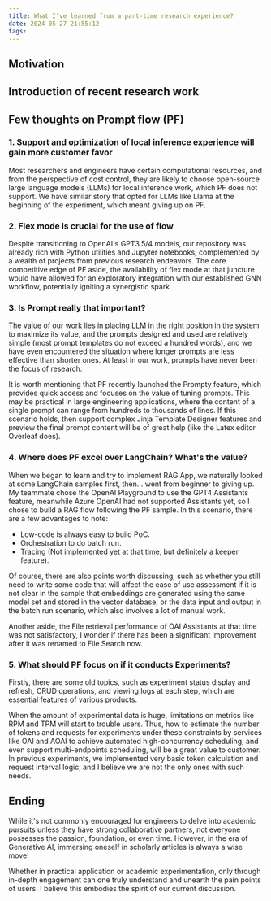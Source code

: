```yaml
---
title: What I’ve learned from a part-time research experience?
date: 2024-05-27 21:55:12
tags:
---
```


## Motivation

## Introduction of recent research work

## Few thoughts on Prompt flow (PF)

### 1. Support and optimization of local inference experience will gain more customer favor

Most researchers and engineers have certain computational resources, and from the perspective of cost control, they are likely to choose open-source large language models (LLMs) for local inference work, which PF does not support. We have similar story that opted for LLMs like Llama at the beginning of the experiment, which meant giving up on PF.

### 2. Flex mode is crucial for the use of flow

Despite transitioning to OpenAI's GPT3.5/4 models, our repository was already rich with Python utilities and Jupyter notebooks, complemented by a wealth of projects from previous research endeavors. The core competitive edge of PF aside, the availability of flex mode at that juncture would have allowed for an exploratory integration with our established GNN workflow, potentially igniting a synergistic spark.

### 3. Is Prompt really that important?

The value of our work lies in placing LLM in the right position in the system to maximize its value, and the prompts designed and used are relatively simple (most prompt templates do not exceed a hundred words), and we have even encountered the situation where longer prompts are less effective than shorter ones. At least in our work, prompts have never been the focus of research.

It is worth mentioning that PF recently launched the Prompty feature, which provides quick access and focuses on the value of tuning prompts. This may be practical in large engineering applications, where the content of a single prompt can range from hundreds to thousands of lines. If this scenario holds, then support complex Jinja Template Designer features and preview the final prompt content will be of great help (like the Latex editor Overleaf does).

### 4. Where does PF excel over LangChain? What's the value?

When we began to learn and try to implement RAG App, we naturally looked at some LangChain samples first, then... went from beginner to giving up. My teammate chose the OpenAI Playground to use the GPT4 Assistants feature, meanwhile Azure OpenAI had not supported Assistants yet, so I chose to build a RAG flow following the PF sample. In this scenario, there are a few advantages to note:

- Low-code is always easy to build PoC.
- Orchestration to do batch run.
- Tracing (Not implemented yet at that time, but definitely a keeper feature).

Of course, there are also points worth discussing, such as whether you still need to write some code that will affect the ease of use assessment if it is not clear in the sample that embeddings are generated using the same model set and stored in the vector database; or the data input and output in the batch run scenario, which also involves a lot of manual work.

Another aside, the File retrieval performance of OAI Assistants at that time was not satisfactory, I wonder if there has been a significant improvement after it was renamed to File Search now.

### 5. What should PF focus on if it conducts Experiments?

Firstly, there are some old topics, such as experiment status display and refresh, CRUD operations, and viewing logs at each step, which are essential features of various products.

When the amount of experimental data is huge, limitations on metrics like RPM and TPM will start to trouble users. Thus, how to estimate the number of tokens and requests for experiments under these constraints by services like OAI and AOAI to achieve automated high-concurrency scheduling, and even support multi-endpoints scheduling, will be a great value to customer. In previous experiments, we implemented very basic token calculation and request interval logic, and I believe we are not the only ones with such needs.

## Ending

While it's not commonly encouraged for engineers to delve into academic pursuits unless they have strong collaborative partners, not everyone possesses the passion, foundation, or even time. However, in the era of Generative AI, immersing oneself in scholarly articles is always a wise move!

Whether in practical application or academic experimentation, only through in-depth engagement can one truly understand and unearth the pain points of users. I believe this embodies the spirit of our current discussion.
